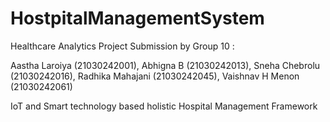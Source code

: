 # HostpitalManagementSystem
Healthcare Analytics Project 
Submission by Group 10 :

Aastha Laroiya (21030242001),
Abhigna B (21030242013),
Sneha Chebrolu (21030242016),
Radhika Mahajani (21030242045),
Vaishnav H Menon (21030242061)

IoT and Smart technology based holistic Hospital Management Framework
